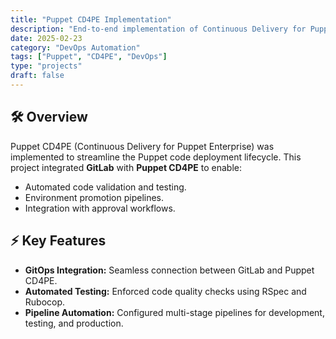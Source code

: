 ```yaml
---
title: "Puppet CD4PE Implementation"
description: "End-to-end implementation of Continuous Delivery for Puppet Enterprise."
date: 2025-02-23
category: "DevOps Automation"
tags: ["Puppet", "CD4PE", "DevOps"]
type: "projects"
draft: false
---
```


## 🛠 Overview

Puppet CD4PE (Continuous Delivery for Puppet Enterprise) was implemented to streamline the Puppet code deployment lifecycle. This project integrated **GitLab** with **Puppet CD4PE** to enable:

- Automated code validation and testing.
- Environment promotion pipelines.
- Integration with approval workflows.

## ⚡ Key Features

- **GitOps Integration:** Seamless connection between GitLab and Puppet CD4PE.
- **Automated Testing:** Enforced code quality checks using RSpec and Rubocop.
- **Pipeline Automation:** Configured multi-stage pipelines for development, testing, and production.

